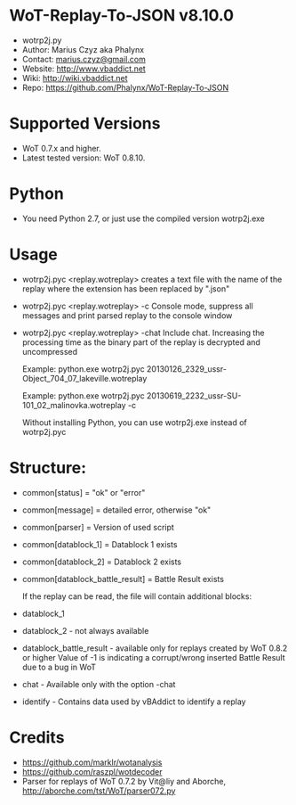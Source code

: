 WoT-Replay-To-JSON v8.10.0 
==============================================================

* wotrp2j.py
* Author: Marius Czyz aka Phalynx
* Contact: marius.czyz@gmail.com
* Website: http://www.vbaddict.net
* Wiki: http://wiki.vbaddict.net
* Repo: https://github.com/Phalynx/WoT-Replay-To-JSON

# Supported Versions
* WoT 0.7.x and higher. 
* Latest tested version: WoT 0.8.10.

# Python
* You need Python 2.7, or just use the compiled version wotrp2j.exe

# Usage
* wotrp2j.pyc <replay.wotreplay>
		creates a text file with the name of the replay where the extension has been replaced by ".json"
	
* wotrp2j.pyc <replay.wotreplay> -c
		Console mode, suppress all messages and print parsed replay to the console window

* wotrp2j.pyc <replay.wotreplay> -chat
		Include chat. Increasing the processing time as the binary part of the replay is decrypted and uncompressed

	Example:
		python.exe wotrp2j.pyc 20130126_2329_ussr-Object_704_07_lakeville.wotreplay

	Example:
		python.exe wotrp2j.pyc 20130619_2232_ussr-SU-101_02_malinovka.wotreplay -c

	Without installing Python, you can use wotrp2j.exe instead of wotrp2j.pyc

# Structure:
* common[status] = "ok" or "error"
* common[message] = detailed error, otherwise "ok"
* common[parser] = Version of used script
* common[datablock_1] = Datablock 1 exists
* common[datablock_2] = Datablock 2 exists
* common[datablock_battle_result] = Battle Result exists
	
	
	If the replay can be read, the file will contain additional blocks:
* datablock_1
* datablock_2 - not always available
* datablock_battle_result - available only for replays created by WoT 0.8.2 or higher
	Value of -1 is indicating a corrupt/wrong inserted Battle Result due to a bug in WoT
* chat - Available only with the option -chat
* identify - Contains data used by vBAddict to identify a replay
	
# Credits
* https://github.com/marklr/wotanalysis
* https://github.com/raszpl/wotdecoder
* Parser for replays of WoT 0.7.2 by Vit@liy and Aborche, http://aborche.com/tst/WoT/parser072.py
